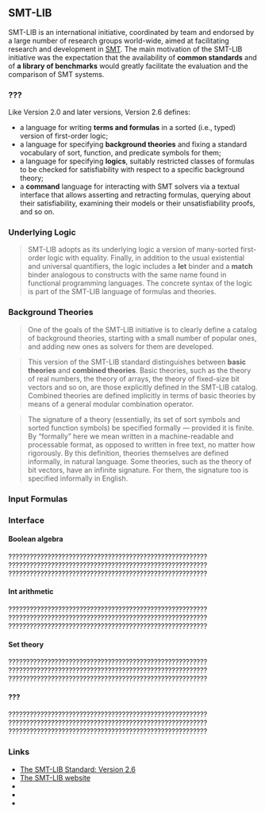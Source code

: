## SMT-LIB
SMT-LIB is an international initiative, coordinated by team and endorsed by a large number of research groups world-wide, aimed at facilitating research and development in [SMT](SMT.md). The main motivation of the SMT-LIB initiative was the expectation that the availability of **common standards** and of **a library of benchmarks** would greatly facilitate the evaluation and the comparison of SMT systems.

### ???
Like Version 2.0 and later versions, Version 2.6 defines:
- a language for writing **terms and formulas** in a sorted (i.e., typed) version of first-order logic;
- a language for specifying **background theories** and fixing a standard vocabulary of sort, function, and predicate symbols for them;
- a language for specifying **logics**, suitably restricted classes of formulas to be checked for satisfiability with respect to a specific background theory;
- a **command** language for interacting with SMT solvers via a textual interface that allows asserting and retracting formulas, querying about their satisfiability, examining their models or their unsatisfiability proofs, and so on.

### Underlying Logic
> SMT-LIB adopts as its underlying logic a version of many-sorted first-order logic with equality. Finally, in addition to the usual existential and universal quantifiers, the logic includes a **let** binder and a **match** binder analogous to constructs with the same name found in functional programming languages. The concrete syntax of the logic is part of the SMT-LIB language of formulas and theories.

### Background Theories
> One of the goals of the SMT-LIB initiative is to clearly define a catalog of background theories, starting with a small number of popular ones, and adding new ones as solvers for them are developed.

> This version of the SMT-LIB standard distinguishes between **basic theories** and **combined theories**. Basic theories, such as the theory of real numbers, the theory of arrays, the theory of fixed-size bit vectors and so on, are those explicitly defined in the SMT-LIB catalog. Combined theories are defined implicitly in terms of basic theories by means of a general modular combination operator.

> The signature of a theory (essentially, its set of sort symbols and sorted function symbols) be specified formally — provided it is finite. By “formally” here we mean written in a machine-readable and processable format, as opposed to written in free text, no matter how rigorously. By this definition, theories themselves are defined informally, in natural language. Some theories, such as the theory of bit vectors, have an infinite signature. For them, the signature too is specified informally in English.

### Input Formulas


### Interface

#### Boolean algebra
????????????????????????????????????????????????????????
????????????????????????????????????????????????????????
????????????????????????????????????????????????????????

#### Int arithmetic
????????????????????????????????????????????????????????
????????????????????????????????????????????????????????
????????????????????????????????????????????????????????

#### Set theory
????????????????????????????????????????????????????????
????????????????????????????????????????????????????????
????????????????????????????????????????????????????????

#### ???
????????????????????????????????????????????????????????
????????????????????????????????????????????????????????
????????????????????????????????????????????????????????

### Links
- [The SMT-LIB Standard: Version 2.6](http://smtlib.cs.uiowa.edu/papers/smt-lib-reference-v2.6-r2017-07-18.pdf)
- [The SMT-LIB website](www.smt-lib.org)
- []()
- []()
- []()
